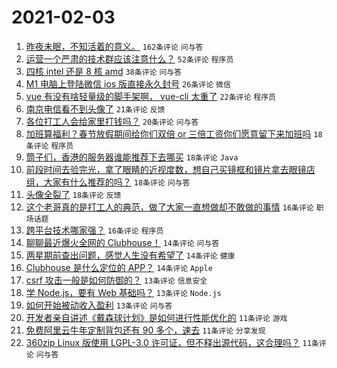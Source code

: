 # 2021-02-03

1. [昨夜未眠，不知活着的意义。](https://www.v2ex.com/t/750791) `162条评论` `问与答`
1. [运营一个严肃的技术群应该注意什么？](https://www.v2ex.com/t/750832) `52条评论` `程序员`
1. [四核 intel 还是 8 核 amd](https://www.v2ex.com/t/750805) `38条评论` `问与答`
1. [M1 电脑上登陆微信 ios 版直接永久封号](https://www.v2ex.com/t/750850) `26条评论` `微信`
1. [vue 有没有啥轻量级的脚手架啊， vue-cli 太重了](https://www.v2ex.com/t/750830) `22条评论` `程序员`
1. [南京电信看不到头像了](https://www.v2ex.com/t/750782) `21条评论` `反馈`
1. [各位打工人会给家里打钱吗？](https://www.v2ex.com/t/750898) `20条评论` `问与答`
1. [加班算福利？春节放假期间给你们双倍 or 三倍工资你们愿意留下来加班吗](https://www.v2ex.com/t/750861) `18条评论` `程序员`
1. [筒子们，香港的服务器谁能推荐下去哪买](https://www.v2ex.com/t/750803) `18条评论` `Java`
1. [前段时间去验完光，拿了眼睛的近视度数，想自己买镜框和镜片拿去眼镜店组，大家有什么推荐的吗？](https://www.v2ex.com/t/750796) `18条评论` `问与答`
1. [头像全裂了](https://www.v2ex.com/t/750779) `18条评论` `反馈`
1. [这个老哥真的是打工人的典范，做了大家一直想做却不敢做的事情](https://www.v2ex.com/t/750848) `16条评论` `职场话题`
1. [跨平台技术哪家强？](https://www.v2ex.com/t/750797) `16条评论` `程序员`
1. [聊聊最近爆火全网的 Clubhouse！](https://www.v2ex.com/t/750859) `14条评论` `问与答`
1. [两星期前查出问题，感觉人生没有希望了](https://www.v2ex.com/t/750816) `14条评论` `健康`
1. [Clubhouse 是什么定位的 APP？](https://www.v2ex.com/t/750781) `14条评论` `Apple`
1. [csrf 攻击一般是如何防御的？](https://www.v2ex.com/t/750856) `13条评论` `信息安全`
1. [学 Node.js，要有 Web 基础吗？](https://www.v2ex.com/t/750815) `13条评论` `Node.js`
1. [如何开始被动收入盈利](https://www.v2ex.com/t/750789) `13条评论` `问与答`
1. [开发者亲自讲述《戴森球计划》是如何进行性能优化的](https://www.v2ex.com/t/750852) `11条评论` `游戏`
1. [免费阿里云牛年定制背包还有 90 多个，速去](https://www.v2ex.com/t/750813) `11条评论` `分享发现`
1. [360zip Linux 版使用 LGPL-3.0 许可证，但不释出源代码，这合理吗？](https://www.v2ex.com/t/750784) `11条评论` `问与答`
